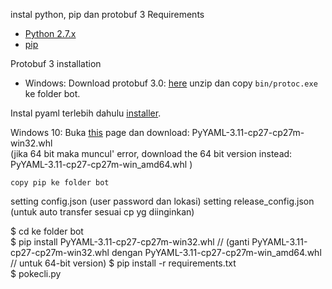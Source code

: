 instal python, pip dan protobuf 3
Requirements

- [Python 2.7.x](http://docs.python-guide.org/en/latest/starting/installation/)
- [pip](https://pip.pypa.io/en/stable/installing/)


Protobuf 3 installation


- Windows: Download protobuf 3.0: [here](https://github.com/google/protobuf/releases/download/v3.0.0-beta-4/protoc-3.0.0-beta-4-win32.zip) unzip dan copy `bin/protoc.exe` ke folder bot.





Instal pyaml terlebih dahulu  [installer](http://pyyaml.org/wiki/PyYAML).

Windows 10:
   Buka [this](http://www.lfd.uci.edu/~gohlke/pythonlibs/#pyyaml) page dan download: PyYAML-3.11-cp27-cp27m-win32.whl   
    (jika 64 bit maka muncul' error,
    download the 64 bit version instead: PyYAML-3.11-cp27-cp27m-win_amd64.whl )
```
copy pip ke folder bot

```
setting config.json (user password dan lokasi)
setting release_config.json (untuk auto transfer sesuai cp yg diinginkan)

$ cd ke folder bot  
$ pip install PyYAML-3.11-cp27-cp27m-win32.whl
// (ganti PyYAML-3.11-cp27-cp27m-win32.whl dengan PyYAML-3.11-cp27-cp27m-win_amd64.whl
// untuk 64-bit version)
$ pip install -r requirements.txt  
$ pokecli.py 
